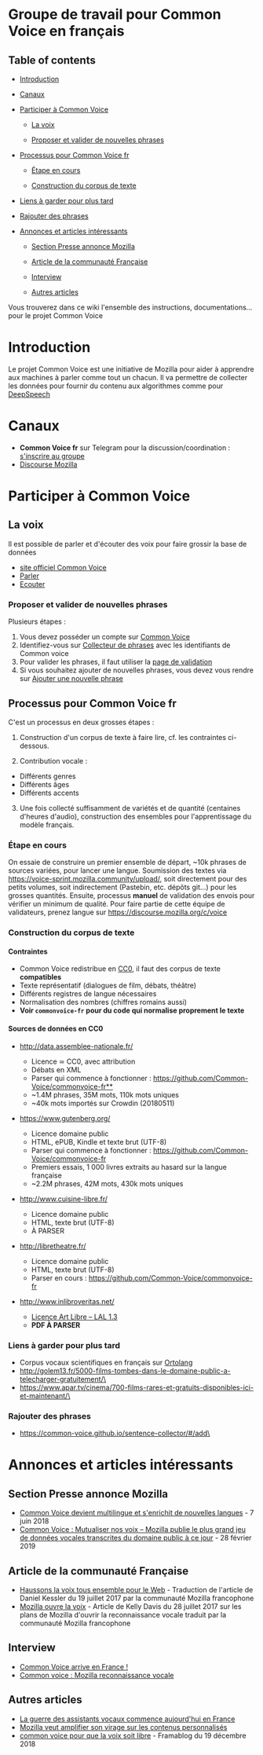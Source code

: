 # Groupe de travail pour Common Voice en français

## Table of contents

- [Introduction](#introduction)
- [Canaux](#canaux)
- [Participer à Common Voice](#Participer-à-Common-Voice)

  - [La voix](#la-voix)

  - [Proposer et valider de nouvelles phrases](#Proposer-et-valider-de-nouvelles-phrases)

- [Processus pour Common Voice fr](#Processus-pour-Common-Voice-fr)

  - [Étape en cours](#etape-en-cours)

  - [Construction du corpus de texte](#construction-du-corpus-de-texte)

- [Liens à garder pour plus tard](#Liens-à-garder-pour-plus-tard)

- [Rajouter des phrases](#Rajouter-des-phrases)

- [Annonces et articles intéressants](#Annonces-et-articles-intéressants)

  - [Section Presse annonce Mozilla](#Section-Presse-annonce-Mozilla)

  - [Article de la communauté Française](#article-de-la-communauté-française)

  - [Interview](#interview)

  - [Autres articles](#autres-articles)

Vous trouverez dans ce wiki l'ensemble des instructions, documentations... pour le projet Common Voice

# Introduction

Le projet Common Voice est une initiative de Mozilla pour aider à apprendre aux machines à parler comme tout un chacun. Il va permettre de collecter les données pour fournir du contenu aux algorithmes comme pour [DeepSpeech](https://github.com/Common-Voice/commonvoice-fr/DeepSpeech)

# Canaux

- **Common Voice fr** sur Telegram pour la discussion/coordination : [s'inscrire au groupe](https://t.me/joinchat/A7h94U7VCFrCnXrDMff2Vw)
- [Discourse Mozilla](https://discourse.mozilla.org/c/voice)

# Participer à Common Voice

## La voix

Il est possible de parler et d'écouter des voix pour faire grossir la base de données

- [site officiel Common Voice](https://voice.mozilla.org)
- [Parler](https://voice.mozilla.org/fr/speak)
- [Ecouter](https://voice.mozilla.org/fr/listen)

### Proposer et valider de nouvelles phrases

Plusieurs étapes :

1. Vous devez posséder un compte sur [Common Voice](https://voice.mozilla.org)
2. Identifiez-vous sur [Collecteur de phrases](https://common-voice.github.io/sentence-collector/#/login) avec les identifiants de Common voice
3. Pour valider les phrases, il faut utiliser la [page de validation](https://common-voice.github.io/sentence-collector/#/review/fr)
4. Si vous souhaitez ajouter de nouvelles phrases, vous devez vous rendre sur [Ajouter une nouvelle phrase](https://common-voice.github.io/sentence-collector/#/add)

## Processus pour Common Voice fr

C'est un processus en deux grosses étapes :

1. Construction d'un corpus de texte à faire lire, cf. les contraintes ci-dessous.

2. Contribution vocale :

  - Différents genres
  - Différents âges
  - Différents accents

3. Une fois collecté suffisamment de variétés et de quantité (centaines d'heures d'audio), construction des ensembles pour l'apprentissage du modèle français.

### Étape en cours

On essaie de construire un premier ensemble de départ, ~10k phrases de sources variées, pour lancer une langue. Soumission des textes via <https://voice-sprint.mozilla.community/upload/>, soit directement pour des petits volumes, soit indirectement (Pastebin, etc. dépôts git...) pour les grosses quantités. Ensuite, processus **manuel** de validation des envois pour vérifier un minimum de qualité. Pour faire partie de cette équipe de validateurs, prenez langue sur <https://discourse.mozilla.org/c/voice>

### Construction du corpus de texte

#### Contraintes

- Common Voice redistribue en [CC0](https://creativecommons.org/publicdomain/zero/1.0/deed.fr "Creative Commons -- CC0 1.0 universel"), il faut des corpus de texte **compatibles**
- Texte représentatif (dialogues de film, débats, théâtre)
- Différents registres de langue nécessaires
- Normalisation des nombres (chiffres romains aussi)
- **Voir `commonvoice-fr` pour du code qui normalise proprement le texte**

#### Sources de données en CC0

- <http://data.assemblee-nationale.fr/>

  - Licence ≃ CC0, avec attribution
  - Débats en XML
  - Parser qui commence à fonctionner : <https://github.com/Common-Voice/commonvoice-fr**>
  - ~1.4M phrases, 35M mots, 110k mots uniques
  - ~40k mots importés sur Crowdin (20180511)

- <https://www.gutenberg.org/>

  - Licence domaine public
  - HTML, ePUB, Kindle et texte brut (UTF-8)
  - Parser qui commence à fonctionner : <https://github.com/Common-Voice/commonvoice-fr>
  - Premiers essais, 1 000 livres extraits au hasard sur la langue française
  - ~2.2M phrases, 42M mots, 430k mots uniques

- <http://www.cuisine-libre.fr/>

  - Licence domaine public
  - HTML, texte brut (UTF-8)
  - À PARSER

- <http://libretheatre.fr/>

  - Licence domaine public
  - HTML, texte brut (UTF-8)
  - Parser en cours : <https://github.com/Common-Voice/commonvoice-fr>

- <http://www.inlibroveritas.net/>

  - [Licence Art Libre – LAL 1.3](http://artlibre.org/licence/lal)
  - **PDF À PARSER**

### Liens à garder pour plus tard

- Corpus vocaux scientifiques en français sur [Ortolang](https://www.ortolang.fr/market/corpora?filters=%7B%22corporaType.id%22:%5B%22speech_corpora%22%5D%7D&viewMode=tile&orderProp=rank&orderDir=desc)
- <http://golem13.fr/5000-films-tombes-dans-le-domaine-public-a-telecharger-gratuitement/\>
- <https://www.apar.tv/cinema/700-films-rares-et-gratuits-disponibles-ici-et-maintenant/\>

### Rajouter des phrases

- <https://common-voice.github.io/sentence-collector/#/add\>

# Annonces et articles intéressants

## Section Presse annonce Mozilla

- [Common Voice devient multilingue et s'enrichit de nouvelles langues](https://blog.mozilla.org/press-fr/2018/06/07/common-voice-devient-multilingue-et-senrichit-de-nouvelles-langues/) - 7 juin 2018
- [Common Voice : Mutualiser nos voix – Mozilla publie le plus grand jeu de données vocales transcrites du domaine public à ce jour](https://blog.mozilla.org/press-fr/2019/02/28/common-voice-mutualiser-nos-voix-mozilla-publie-le-plus-grand-jeu-de-donnees-vocales-transcrites-du-domaine-public-a-ce-jour/) - 28 février 2019

## Article de la communauté Française

- [Haussons la voix tous ensemble pour le Web](https://blog.mozfr.org/post/2017/07/Haussons-la-voix-tous-ensemble-pour-le-Web-Common-Voice) - Traduction de l'article de Daniel Kessler du 19 juillet 2017 par la communauté Mozilla francophone
- [Mozilla ouvre la voix](https://blog.mozfr.org/post/2017/07/Mozilla-ouvre-la-voix-reconnaissance-vocale) - Article de Kelly Davis du 28 juillet 2017 sur les plans de Mozilla d'ouvrir la reconnaissance vocale traduit par la communauté Mozilla francophone

## Interview

- [Common Voice arrive en France !](https://www.ausy.fr/fr/actualites-techniques/common-voice-arrive-en-france)
- [Common voice : Mozilla reconnaissance vocale](https://www.blogdumoderateur.com/common-voice-mozilla-reconnaissance-vocale/)

## Autres articles

- [La guerre des assistants vocaux commence aujourd'hui en France](https://www.forbes.fr/technologie/la-guerre-des-assistants-vocaux-commence-aujourdhui-en-france/)
- [Mozilla veut amplifier son virage sur les contenus personnalisés](https://www.lesechos.fr/07/03/2018/lesechos.fr/0301387403003_mozilla-veut-amplifier-son-virage-sur-les-contenus-personnalises.htm)
- [common voice pour que la voix soit libre](https://framablog.org/2018/12/19/projet-common-voice-pour-que-la-voix-soit-libre/) - Framablog du 19 décembre 2018
